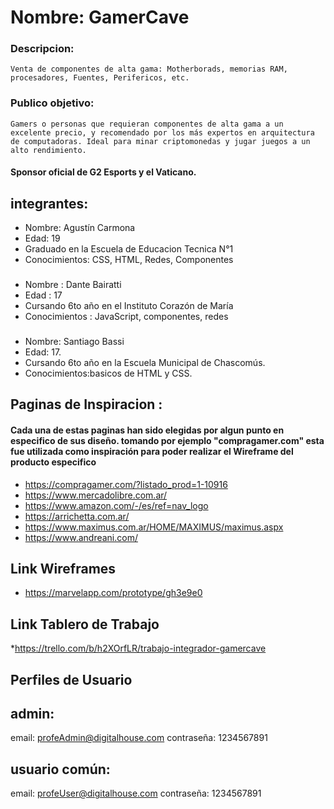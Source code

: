  # Nombre: GamerCave


 ### Descripcion: 
    Venta de componentes de alta gama: Motherborads, memorias RAM, procesadores, Fuentes, Perifericos, etc.

### Publico objetivo:
    Gamers o personas que requieran componentes de alta gama a un excelente precio, y recomendado por los más expertos en arquitectura de computadoras. Ideal para minar criptomonedas y jugar juegos a un alto rendimiento.
#### Sponsor oficial de G2 Esports y el Vaticano.

## integrantes:

 * Nombre: Agustín Carmona
 * Edad: 19
 * Graduado en la Escuela de Educacion Tecnica N°1
 * Conocimientos: CSS, HTML, Redes, Componentes
###
 * Nombre : Dante Bairatti
 * Edad : 17
 * Cursando 6to año en el Instituto Corazón de María
 * Conocimientos : JavaScript, componentes, redes
###
* Nombre: Santiago Bassi
* Edad: 17.
* Cursando 6to año en la Escuela Municipal de Chascomús.
* Conocimientos:basicos de HTML y CSS.

## Paginas de Inspiracion :

#### Cada una de estas paginas han sido elegidas por algun punto en especifico de sus diseño. tomando por ejemplo "compragamer.com" esta fue utilizada como inspiración para poder realizar el Wireframe del producto especifico 

 * https://compragamer.com/?listado_prod=1-10916
 * https://www.mercadolibre.com.ar/
 * https://www.amazon.com/-/es/ref=nav_logo
 * https://arrichetta.com.ar/
 * https://www.maximus.com.ar/HOME/MAXIMUS/maximus.aspx
 * https://www.andreani.com/

## Link Wireframes
* https://marvelapp.com/prototype/gh3e9e0

## Link Tablero de Trabajo
*https://trello.com/b/h2XOrfLR/trabajo-integrador-gamercave


## Perfiles de Usuario

## admin:
email: profeAdmin@digitalhouse.com
contraseña: 1234567891

## usuario común:
email: profeUser@digitalhouse.com
contraseña: 1234567891